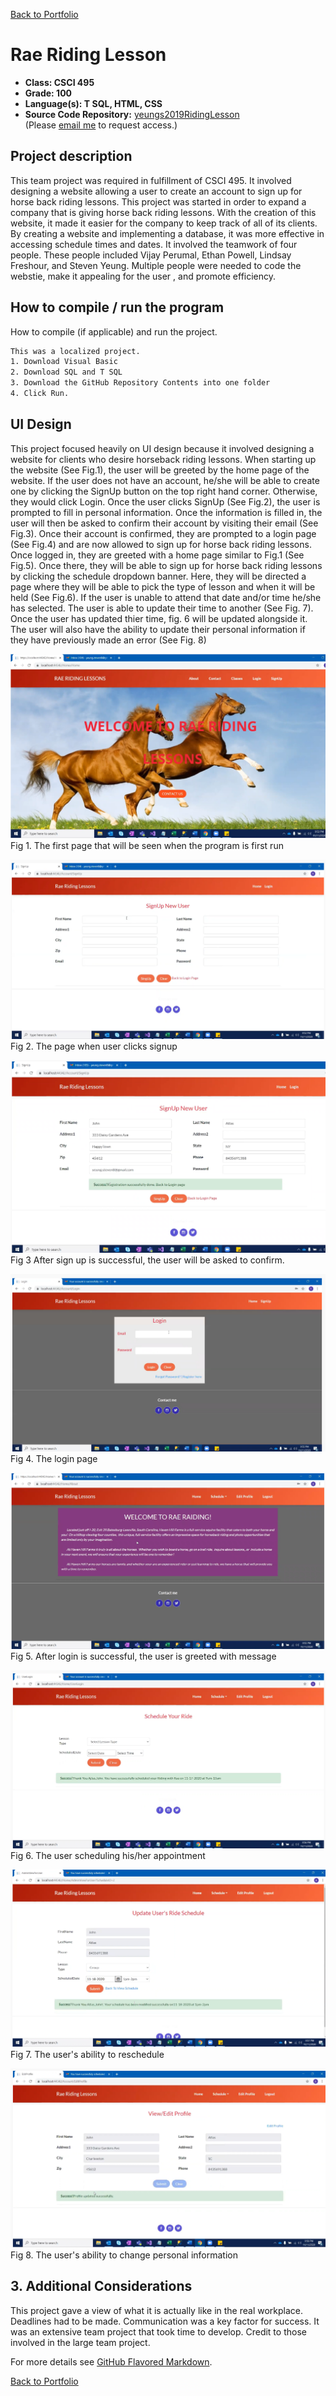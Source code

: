 [Back to Portfolio](./)

Rae Riding Lesson
===============

-   **Class: CSCI 495** 
-   **Grade: 100**
-   **Language(s): T SQL, HTML, CSS**
-   **Source Code Repository:** [yeungs2019RidingLesson](https://github.com/Epowell50/CSCI-495-Team-Project)  
    (Please [email me](mailto:sayeung@csustudent.net?subject=GitHub%20Access) to request access.)

## Project description
This team project was required in fulfillment of CSCI 495.  It involved designing a website allowing a user to create an account to sign up for horse back riding lessons.  This project was started in order to expand a company that is giving horse back riding lessons.  With the creation of this website, it made it easier for the company to keep track of all of its clients.  By creating a website and implementing a database, it was more effective in accessing schedule times and dates.  It involved the teamwork of four people.  These people included Vijay Perumal, Ethan Powell, Lindsay Freshour, and Steven Yeung.  Multiple people were needed to code the webstie, make it appealing for the user , and promote efficiency.


## How to compile / run the program

How to compile (if applicable) and run the project.

```bash
This was a localized project.
1. Download Visual Basic 
2. Download SQL and T SQL
3. Download the GitHub Repository Contents into one folder
4. Click Run.
```

## UI Design

This project focused heavily on UI design because it involved designing a website for clients who desire horseback riding lessons.  When starting up the website (See Fig.1), the user will be greeted by the home page of the website.  If the user does not have an account, he/she will be able to create one by clicking the SignUp button on the top right hand corner.  Otherwise, they would click Login.  Once the user clicks SignUp (See Fig.2), the user is prompted to fill in personal information.  Once the information is filled in, the user will then be asked to confirm their account by visiting their email (See Fig.3).  Once their account is confirmed, they are prompted to a login page (See Fig.4) and are now allowed to sign up for horse back riding lessons.  Once logged in, they are greeted with a home page similar to Fig.1 (See Fig.5). Once there, they will be able to sign up for horse back riding lessons by clicking the schedule dropdown banner.  Here, they will be directed a page where they will be able to pick the type of lesson and when it will be held (See Fig.6).  If the user is unable to attend that date and/or time he/she has selected.  The user is able to update their time to another (See Fig. 7).  Once the user has updated thier time, fig. 6 will be updated alongside it. The user will also have the ability to update their personal information if they have previously made an error (See Fig. 8)

![screenshot](images/Rae1.png)
Fig 1. The first page that will be seen when the program is first run

![screenshot](images/Rae2.png)
Fig 2. The page when user clicks signup

![screenshot](images/Rae3.png)
Fig 3 After sign up is successful, the user will be asked to confirm.

![screenshot](images/Rae4.png)
Fig 4. The login page

![screenshot](images/Rae5.png)
Fig 5. After login is successful, the user is greeted with message

![screenshot](images/Rae8.png)
Fig 6. The user scheduling his/her appointment

![screenshot](images/Rae10.png)
Fig 7. The user's ability to reschedule

![screenshot](images/Rae11.png)
Fig 8. The user's ability to change personal information

## 3. Additional Considerations
This project gave a view of what it is actually like in the real workplace.  Deadlines had to be made.  Communication was a key factor for success. It was an extensive team project that took time to develop.  Credit to those involved in the large team project.

For more details see [GitHub Flavored Markdown](https://guides.github.com/features/mastering-markdown/).

[Back to Portfolio](./)

